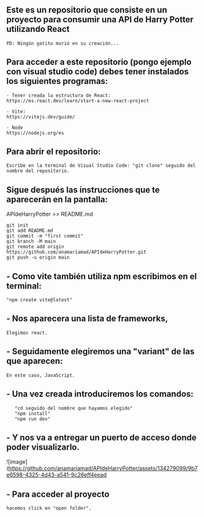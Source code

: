 ## Este es un repositorio que consiste en un proyecto para consumir una API de Harry Potter utilizando React 
```
PD: Ningún gatito murió en su creación...
```


## Para acceder a este repositorio (pongo ejemplo con visual studio code) debes tener instalados los siguientes programas: 
```
- Tener creada la estructura de React:
https://es.react.dev/learn/start-a-new-react-project

- Vite:
https://vitejs.dev/guide/

- Node
https://nodejs.org/es
```


## Para abrir el repositorio:
```
Escribe en la terminal de Visual Studio Code: "git clone" seguido del nombre del repositorio.
```

## Sigue después las instrucciones que te aparecerán en la pantalla:

APIdeHarryPotter >> README.md

```
git init
git add README.md
git commit -m "first commit"
git branch -M main
git remote add origin https://github.com/anamariamad/APIdeHarryPotter.git
git push -u origin main
```


## - Como vite también utiliza npm escribimos en el terminal: 
```
"npm create vite@latest"
```

## - Nos aparecera una lista de frameworks,
```
Elegimos react.
```

## - Seguidamente elegiremos una "variant" de las que aparecen: 

```
En este caso, JavaScript.
```

##  - Una vez creada introduciremos los comandos:

```
   "cd seguido del nombre que hayamos elegido"
   "npm install"
   "npm run dev"
```

## - Y nos va a entregar un puerto de acceso donde poder visualizarlo.
![image](https://github.com/anamariamad/APIdeHarryPotter/assets/134279099/9b7e6598-4325-4d43-a541-9c26eff4eead




## - Para acceder al proyecto 
```
hacemos click en "open folder".
```

